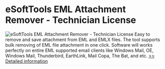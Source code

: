 # eSoftTools EML Attachment Remover - Technician License
![eSoftTools EML Attachment Remover - Technician License](https://mycommerce.akamaized.net/api/pimages/P301004587/BIG/301004587.PNG)
Easy to remove and save attachment from EML and EMLX files. The tool supports bulk removing of EML file attachment in one click. Software will works perfectly on entire EML supported email clients like Windows Mail, OE, Windows Mail, Thunderbird, EarthLink, Mail Copa, The Bat, and etc.
[>> Detailed information](https://secure.shareit.com/shareit/product.html?productid=301004587&affiliateid=200057808)